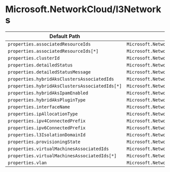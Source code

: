 # Microsoft.NetworkCloud/l3Networks

| Default Path | Alias |
|---|---|
| `properties.associatedResourceIds` | `Microsoft.NetworkCloud/l3Networks/associatedResourceIds` |
| `properties.associatedResourceIds[*]` | `Microsoft.NetworkCloud/l3Networks/associatedResourceIds[*]` |
| `properties.clusterId` | `Microsoft.NetworkCloud/l3Networks/clusterId` |
| `properties.detailedStatus` | `Microsoft.NetworkCloud/l3Networks/detailedStatus` |
| `properties.detailedStatusMessage` | `Microsoft.NetworkCloud/l3Networks/detailedStatusMessage` |
| `properties.hybridAksClustersAssociatedIds` | `Microsoft.NetworkCloud/l3Networks/hybridAksClustersAssociatedIds` |
| `properties.hybridAksClustersAssociatedIds[*]` | `Microsoft.NetworkCloud/l3Networks/hybridAksClustersAssociatedIds[*]` |
| `properties.hybridAksIpamEnabled` | `Microsoft.NetworkCloud/l3Networks/hybridAksIpamEnabled` |
| `properties.hybridAksPluginType` | `Microsoft.NetworkCloud/l3Networks/hybridAksPluginType` |
| `properties.interfaceName` | `Microsoft.NetworkCloud/l3Networks/interfaceName` |
| `properties.ipAllocationType` | `Microsoft.NetworkCloud/l3Networks/ipAllocationType` |
| `properties.ipv4ConnectedPrefix` | `Microsoft.NetworkCloud/l3Networks/ipv4ConnectedPrefix` |
| `properties.ipv6ConnectedPrefix` | `Microsoft.NetworkCloud/l3Networks/ipv6ConnectedPrefix` |
| `properties.l3IsolationDomainId` | `Microsoft.NetworkCloud/l3Networks/l3IsolationDomainId` |
| `properties.provisioningState` | `Microsoft.NetworkCloud/l3Networks/provisioningState` |
| `properties.virtualMachinesAssociatedIds` | `Microsoft.NetworkCloud/l3Networks/virtualMachinesAssociatedIds` |
| `properties.virtualMachinesAssociatedIds[*]` | `Microsoft.NetworkCloud/l3Networks/virtualMachinesAssociatedIds[*]` |
| `properties.vlan` | `Microsoft.NetworkCloud/l3Networks/vlan` |

